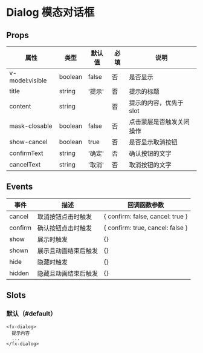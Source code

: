 # Dialog 模态对话框

## Props

| 属性            | 类型    | 默认值 | 必填 | 说明                     |
| --------------- | ------- | ------ | ---- | ------------------------ |
| v-model:visible | boolean | false  | 否   | 是否显示                 |
| title           | string  | '提示' | 否   | 提示的标题               |
| content         | string  |        | 否   | 提示的内容，优先于 slot  |
| mask-closable   | boolean | false  | 否   | 点击蒙层是否触发关闭操作 |
| show-cancel     | boolean | true   | 否   | 是否显示取消按钮         |
| confirmText     | string  | '确定' | 否   | 确认按钮的文字           |
| cancelText      | string  | '取消' | 否   | 取消按钮的文字           |

## Events

| 事件    | 描述                 | 回调函数参数                     |
| ------- | -------------------- | -------------------------------- |
| cancel  | 取消按钮点击时触发   | { confirm: false, cancel: true } |
| confirm | 确认按钮点击时触发   | { confirm: true, cancel: false } |
| show    | 展示时触发           | {}                               |
| shown   | 展示且动画结束后触发 | {}                               |
| hide    | 隐藏时触发           | {}                               |
| hidden  | 隐藏且动画结束后触发 | {}                               |

## Slots

### 默认（#default）

```
<fx-dialog>
  提示内容
  ...
</fx-dialog>
```
